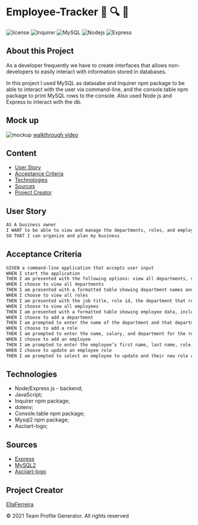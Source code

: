 # Employee-Tracker 👣 🔍 👀

![license](https://img.shields.io/github/license/EllaFerreira/Note-Taker)
![Inquirer](https://img.shields.io/badge/Package-Inquirer-red.svg)
![MySQL](https://img.shields.io/badge/AppWith-MySQL-purple.svg)
![Nodejs](https://img.shields.io/badge/AppWith-NodeJS-blue.svg)
![Express](https://img.shields.io/badge/AppWith-ExpressJS-yellow.svg)

## About this Project

As a developer frequently we have to create interfaces that allows non-developers to easily interact with information stored in databases.

In this project I used MySQL as datasabe and Inquirer npm package to be able to interact with the user via command-line, and the console.table npm package to print MySQL rows to the console.
Also used Node js and Express to interact with the db.

## Mock up

![mockup](https://media.giphy.com/media/CP98NRnWNOxbCjS2oc/giphy.gif)
[walkthrough video](https://drive.google.com/file/d/1iBX5ONexHcq2trFfi10x8rKnJr8qwIFI/view?usp=sharing)

## Content

- [User Story](#user-story)
- [Acceptance Criteria](#acceptance-criteria)
- [Technologies](#technologies)
- [Sources](#sources)
- [Project Creator](#project-creator)

## User Story

```md
AS A business owner
I WANT to be able to view and manage the departments, roles, and employees in my company
SO THAT I can organize and plan my business
```

## Acceptance Criteria

```md
GIVEN a command-line application that accepts user input
WHEN I start the application
THEN I am presented with the following options: view all departments, view all roles, view all employees, add a department, add a role, add an employee, and update an employee role
WHEN I choose to view all departments
THEN I am presented with a formatted table showing department names and department ids
WHEN I choose to view all roles
THEN I am presented with the job title, role id, the department that role belongs to, and the salary for that role
WHEN I choose to view all employees
THEN I am presented with a formatted table showing employee data, including employee ids, first names, last names, job titles, departments, salaries, and managers that the employees report to
WHEN I choose to add a department
THEN I am prompted to enter the name of the department and that department is added to the database
WHEN I choose to add a role
THEN I am prompted to enter the name, salary, and department for the role and that role is added to the database
WHEN I choose to add an employee
THEN I am prompted to enter the employee’s first name, last name, role, and manager, and that employee is added to the database
WHEN I choose to update an employee role
THEN I am prompted to select an employee to update and their new role and this information is updated in the database
```

## Technologies

- Node/Express js - backend;
- JavaScript;
- Inquirer npm package;
- dotenv;
- Console.table npm package;
- Mysql2 npm package;
- Asciiart-logo;

## Sources

- [Express](https://expressjs.com/en/starter/hello-world.html)
- [MySQL2](https://www.npmjs.com/package/mysql2)
- [Asciiart-logo](https://www.npmjs.com/package/asciiart-logo)

## Project Creator

[EllaFerreira](https://github.com/EllaFerreira)

© 2021 Team Profile Generator. All rights reserved
